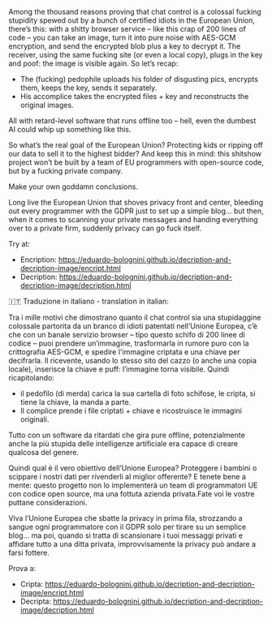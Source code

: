Among the thousand reasons proving that chat control is a colossal fucking stupidity spewed out by a bunch of certified idiots in the European Union, there’s this: with a shitty browser service – like this crap of 200 lines of code – you can take an image, turn it into pure noise with AES-GCM encryption, and send the encrypted blob plus a key to decrypt it. The receiver, using the same fucking site (or even a local copy), plugs in the key and poof: the image is visible again.
So let’s recap:
- The (fucking) pedophile uploads his folder of disgusting pics, encrypts them, keeps the key, sends it separately.
- His accomplice takes the encrypted files + key and reconstructs the original images.

All with retard-level software that runs offline too – hell, even the dumbest AI could whip up something like this.

So what’s the real goal of the European Union? Protecting kids or ripping off our data to sell it to the highest bidder? 
And keep this in mind: this shitshow project won’t be built by a team of EU programmers with open-source code, but by a fucking private company.

Make your own goddamn conclusions.

Long live the European Union that shoves privacy front and center, bleeding out every programmer with the GDPR just to set up a simple  blog... but then, when it comes to scanning your private messages and handing everything over to a private firm, suddenly privacy can go fuck itself.

Try at: 
- Encription: https://eduardo-bolognini.github.io/decription-and-decription-image/encript.html
- Decription: https://eduardo-bolognini.github.io/decription-and-decription-image/decription.html 


🇮🇹 Traduzione in italiano - translation in italian:

Tra i mille motivi che dimostrano quanto il chat control sia una stupidaggine colossale partorita da un branco di idioti patentati nell’Unione Europea, c’è che con un banale servizio browser – tipo questo schifo di 200 linee di codice – puoi prendere un’immagine, trasformarla in rumore puro con la crittografia AES-GCM, e spedire l'immagine criptata e una chiave per decifrarla. Il ricevente, usando lo stesso sito del cazzo (o anche una copia locale), inserisce la chiave e puff: l’immagine torna visibile. Quindi ricapitolando:
- il pedofilo (di merda) carica la sua cartella di foto schifose, le cripta, si tiene la chiave, la manda a parte.
- Il complice prende i file criptati + chiave e ricostruisce le immagini originali.

Tutto con un software da ritardati che gira pure offline, potenzialmente anche la più stupida delle intelligenze artificiale era capace di creare qualcosa del genere.

Quindi qual è il vero obiettivo dell’Unione Europea?
Proteggere i bambini o scippare i nostri dati per rivenderli al miglior offerente? E tenete bene a mente: questo progetto non lo implementerà un team di programmatori UE con codice open source, ma una fottuta azienda privata.Fate voi le vostre puttane considerazioni.

Viva l’Unione Europea che sbatte la privacy in prima fila, strozzando a sangue ogni programmatore con il GDPR solo per tirare su un semplice blog... ma poi, quando si tratta di scansionare i tuoi messaggi privati e affidare tutto a una ditta privata, improvvisamente la privacy può andare a farsi fottere.

Prova a: 
- Cripta: https://eduardo-bolognini.github.io/decription-and-decription-image/encript.html
- Decripta: https://eduardo-bolognini.github.io/decription-and-decription-image/decription.html 
